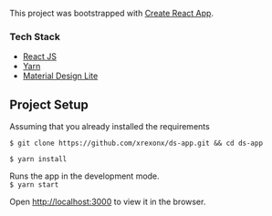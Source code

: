 This project was bootstrapped with [Create React App](https://github.com/facebook/create-react-app).

### Tech Stack
  * [React JS](https://reactjs.org/)
  * [Yarn](https://yarnpkg.com/)
  * [Material Design Lite](https://getmdl.io/)
  
## Project Setup
Assuming that you already installed the requirements

`$ git clone https://github.com/xrexonx/ds-app.git && cd ds-app`

`$ yarn install`

Runs the app in the development mode.<br>
`$ yarn start`

Open [http://localhost:3000](http://localhost:3000) to view it in the browser.